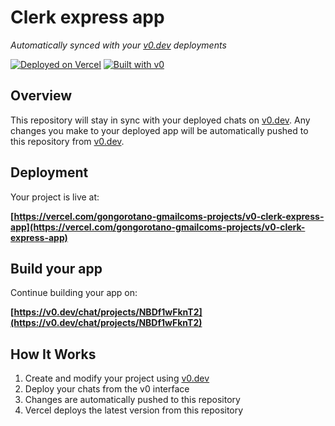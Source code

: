 # Clerk express app

*Automatically synced with your [v0.dev](https://v0.dev) deployments*

[![Deployed on Vercel](https://img.shields.io/badge/Deployed%20on-Vercel-black?style=for-the-badge&logo=vercel)](https://vercel.com/gongorotano-gmailcoms-projects/v0-clerk-express-app)
[![Built with v0](https://img.shields.io/badge/Built%20with-v0.dev-black?style=for-the-badge)](https://v0.dev/chat/projects/NBDf1wFknT2)

## Overview

This repository will stay in sync with your deployed chats on [v0.dev](https://v0.dev).
Any changes you make to your deployed app will be automatically pushed to this repository from [v0.dev](https://v0.dev).

## Deployment

Your project is live at:

**[https://vercel.com/gongorotano-gmailcoms-projects/v0-clerk-express-app](https://vercel.com/gongorotano-gmailcoms-projects/v0-clerk-express-app)**

## Build your app

Continue building your app on:

**[https://v0.dev/chat/projects/NBDf1wFknT2](https://v0.dev/chat/projects/NBDf1wFknT2)**

## How It Works

1. Create and modify your project using [v0.dev](https://v0.dev)
2. Deploy your chats from the v0 interface
3. Changes are automatically pushed to this repository
4. Vercel deploys the latest version from this repository